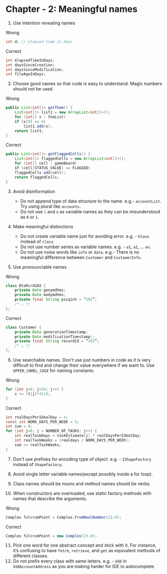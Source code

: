 # Chapter - 2: Meaningful names

1. Use intention revealing names

Wrong

``` java
int d; // elapsed time in days
```

Correct
``` java
int elapsedTimeInDays;
int daysSinceCreation;
int daysSinceModification;
int fileAgeInDays;
```

2. Choose good names so that code is easy to understand. Magic numbers should not be used.

Wrong
``` java
public List<int[]> getThem() {
    List<int[]> list1 = new ArrayList<int[]>();
    for (int[] x : theList)
    if (x[0] == 4)
        list1.add(x);
    return list1;
}
```

Correct
``` java
public List<int[]> getFlaggedCells() {
    List<int[]> flaggedCells = new ArrayList<int[]>();
    for (int[] cell : gameBoard)
    if (cell[STATUS_VALUE] == FLAGGED)
    flaggedCells.add(cell);
    return flaggedCells;
}
```

3. Avoid disinformation
   - Do not append type of data structure to the name. e.g.- `accountList`. Try using plural like `accounts`.
   - Do not use `l` and `o` as variable names as they can be misunderstood as `0` or `1`.

4. Make meaningful distinctions
    - Do not create variable name just for avoiding error. e.g. - `klass` instead of `class`.
    - Do not use number series as variable names. e.g. - `a1`, `a2`, ... `an`.
    - Do not use noise words like `info` or `data`. e.g.- There is no meaningful difference between `Customer` and `CustomerInfo`.

5. Use pronounciable names

Wrong
``` java
class DtaRcrd102 {
    private Date genymdhms;
    private Date modymdhms;
    private final String pszqint = ”102”;
    /* … */
};
```

Correct
``` java
class Customer {
    private Date generationTimestamp;
    private Date modificationTimestamp;;
    private final String recordId = ”102”;
    /* … */
};
```

6. Use searchable names. Don't use just numbers in code as it is very difficult to find and change their value everywhere if we want to. Use `UPPER_CAMEL_CASE` for naming constants.

Wrong
``` java
for (int j=0; j<34; j++) {
    s += (t[j]*4)/5;
}
```

Correct
``` java
int realDaysPerIdealDay = 4;
const int WORK_DAYS_PER_WEEK = 5;
int sum = 0;
for (int j=0; j < NUMBER_OF_TASKS; j++) {
    int realTaskDays = taskEstimate[j] * realDaysPerIdealDay;
    int realTaskWeeks = (realdays / WORK_DAYS_PER_WEEK);
    sum += realTaskWeeks;
}
```

7. Don't use prefixes for encoding type of object. e.g. - `IShapeFactory` instead of `ShapeFactory`.

8. Avoid single letter variable names(except possibly inside a for loop).
9. Class names should be nouns and method names should be verbs.
10. When constructors are overloaded, use static factory methods with names that describe the arguments.

Wrong
``` java
Complex fulcrumPoint = Complex.FromRealNumber(23.0);
```

Correct
``` java
Complex fulcrumPoint = new Complex(23.0);
```
11. Pick one word for one abstract concept and stick with it. For instance, it’s confusing to have `fetch`, `retrieve`, and `get` as equivalent methods of different classes.
12. Do not prefix every class with same letters. e.g. - `GSD` in `GSDAccountAddress` as you are making harder for IDE to autocomplete. 



